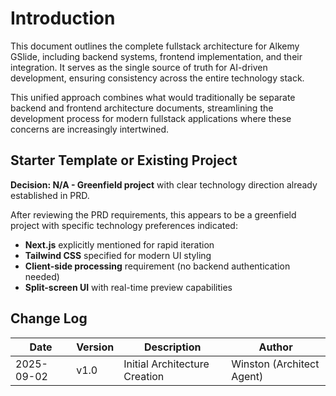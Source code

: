 # Introduction

This document outlines the complete fullstack architecture for Alkemy GSlide, including backend systems, frontend implementation, and their integration. It serves as the single source of truth for AI-driven development, ensuring consistency across the entire technology stack.

This unified approach combines what would traditionally be separate backend and frontend architecture documents, streamlining the development process for modern fullstack applications where these concerns are increasingly intertwined.

## Starter Template or Existing Project

**Decision: N/A - Greenfield project** with clear technology direction already established in PRD.

After reviewing the PRD requirements, this appears to be a greenfield project with specific technology preferences indicated:
- **Next.js** explicitly mentioned for rapid iteration
- **Tailwind CSS** specified for modern UI styling  
- **Client-side processing** requirement (no backend authentication needed)
- **Split-screen UI** with real-time preview capabilities

## Change Log
| Date | Version | Description | Author |
|------|---------|-------------|--------|
| 2025-09-02 | v1.0 | Initial Architecture Creation | Winston (Architect Agent) |
